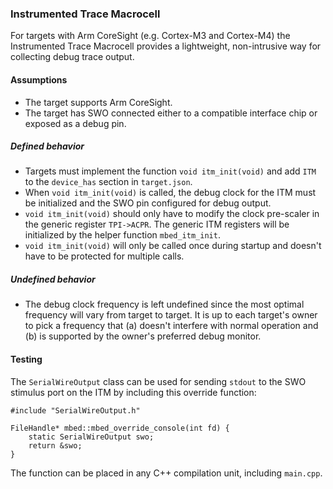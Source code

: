 ### Instrumented Trace Macrocell

For targets with Arm CoreSight (e.g. Cortex-M3 and Cortex-M4) the Instrumented Trace Macrocell provides a lightweight, non-intrusive way for collecting debug trace output. 

#### Assumptions

* The target supports Arm CoreSight.
* The target has SWO connected either to a compatible interface chip or exposed as a debug pin.

##### Defined behavior

* Targets must implement the function `void itm_init(void)` and add `ITM` to the `device_has` section in `target.json`.
* When `void itm_init(void)` is called, the debug clock for the ITM must be initialized and the SWO pin configured for debug output.
* `void itm_init(void)` should only have to modify the clock pre-scaler in the generic register `TPI->ACPR`. The generic ITM registers will be initialized by the helper function `mbed_itm_init`. 
* `void itm_init(void)` will only be called once during startup and doesn't have to be protected for multiple calls.

##### Undefined behavior

* The debug clock frequency is left undefined since the most optimal frequency will vary from target to target. It is up to each target's owner to pick a frequency that (a) doesn't interfere with normal operation and (b) is supported by the owner's preferred debug monitor. 

#### Testing

The `SerialWireOutput` class can be used for sending `stdout` to the SWO stimulus port on the ITM by including this override function:

```
#include "SerialWireOutput.h"

FileHandle* mbed::mbed_override_console(int fd) {
    static SerialWireOutput swo;
    return &swo;
}
```

The function can be placed in any C++ compilation unit, including `main.cpp`.
